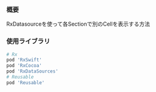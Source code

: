 ### 概要
RxDatasourceを使って各Sectionで別のCellを表示する方法

### 使用ライブラリ
```rb
# Rx
pod 'RxSwift'
pod 'RxCocoa'
pod 'RxDataSources'
# Reusable
pod 'Reusable'
```
